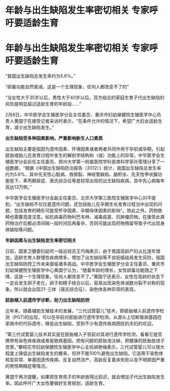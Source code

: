 # 年龄与出生缺陷发生率密切相关 专家呼吁要适龄生育

# 年龄与出生缺陷发生率密切相关 专家呼吁要适龄生育

“我国出生缺陷总发生率约为5.6%。”

“卵巢功能自然衰减，这是一个生理现象，任何人都改变不了的”

“当女性大于35岁以后，男性大于40岁以后，双方结合的家庭生育子代出生缺陷的风险是明显超过适龄生育的年龄段……”

2月6日，中华医学会生殖医学分会主任委员、重庆市妇幼保健院生殖医学中心负责人黄国宁在接受记者采访时表示，“在条件允许的情况下，希望广大妇女适龄生育，减少出生缺陷发生。”

**出生缺陷受多种因素影响，严重影响新生人口素质**

出生缺陷主要是指因为遗传因素、环境因素或者两者共同作用于孕前或孕期，引起胚胎或胎儿在发育过程中发生的解剖学结构和（或）功能上的异常。中华医学会生殖医学分会前任主任委员、郑州大学第一附属医院学科首席科学家孙莹璞分享了一组数据，“根据《中国出生缺陷防治报告（2012）》统计，我国出生缺陷总发生率约为5.6%，其中先天性心脏病、唇腭裂、神经管缺陷、脑积水、先天性甲状腺功能低下、苯丙酮尿症、唐氏综合征等是较常出现的出生缺陷疾病，其中先心病每年高达13万例。”

中华医学会生殖医学分会副主任委员、北京大学第三医院生殖医学中心刘平提到，“出生缺陷不仅仅是遗传问题，还包括胎儿在孕期生长发育过程当中出现的问题，包括发育的畸形可能受怀孕因素、孕期母体因素的影响”。除此之外，药物致畸也需要高度注意。如抗病毒药物利巴韦林、减毒疫苗、抗肿瘤药物，在接受此类药物治疗后都必须间隔一段时间后再备孕，否则可能出现药物残留导致子代出现身体缺陷等问题。

**年龄因素与出生缺陷发生率密切相关**

日前，国家卫健委妇幼司一级巡视员王巧梅表示，由于我国高龄产妇占比逐年增加，适龄生育人群慢性疾病增多，增加了出生缺陷等不良妊娠结局发生风险，我国出生缺陷防控工作未来面临诸多挑战。中华医学会生殖医学分会主任委员、重庆市妇幼保健院生殖医学中心黄国宁认为，“随着年龄的增长，女性卵巢功能随之下降，这是一个生理现象，任何人都改变不了。”黄国宁还表示，女性在高龄的状态下一定会发生卵子老化，卵子和精子结合以后，容易出现染色体减数分裂不对称的现象，所以就会出现21-三体（唐氏综合征）、染色体各种异常的表现。

**胚胎植入前遗传学诊断，助力出生缺陷防控**

近年来，随着辅助生殖技术的发展，“三代试管婴儿”技术，即胚胎植入前遗传学检测（PGT)的出现，可以在孕前对胚胎进行遗传学检测，从源头上切断致病基因在家族中的代际遗传，降低出生缺陷，受到不少有遗传疾病困扰的夫妇的欢迎。

“第三代试管婴儿技术其实是在胚胎植入子宫前对其进行遗传学检测，看看它是否携带有染色体疾病或者是致病基因，把有问题的胚胎淘汰掉，把健康的胚胎放进子宫里。”攀枝花市妇幼保健院生殖医学中心主任胡艳梅表示，三代试管婴儿可以很大程度上降低出生缺陷发生的概率，但并不能100%避免出生缺陷，它适用于染色体核型异常、单基因遗传疾病、反复自然流产、高龄反复着床失败以及不明原因严重的男性畸精症等情况。

黄国宁再次提醒，如果把生育孩子的年龄放得比较迟，就会增加子代出生缺陷发生率。因此呼吁广大女性要做好生育规划，适龄生育。

